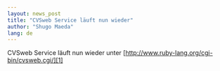 ```yaml
---
layout: news_post
title: "CVSweb Service läuft nun wieder"
author: "Shugo Maeda"
lang: de
---
```


CVSweb Service läuft nun wieder unter
[http://www.ruby-lang.org/cgi-bin/cvsweb.cgi/][1]



[1]: /cgi-bin/cvsweb.cgi/ 
